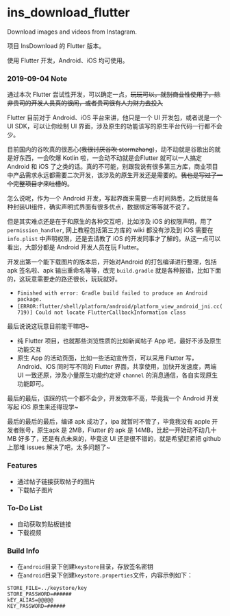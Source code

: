 # ins_download_flutter

Download images and videos from Instagram.

项目 InsDownload 的 Flutter 版本。

使用 Flutter 开发，Android、iOS 均可使用。

### 2019-09-04 Note

通过本次 Flutter 尝试性开发，可以确定一点，~~玩玩可以，就别商业性使用了，除非贵司的开发人员真的很闲，或者贵司很有人力财力去投入~~

Flutter 目前对于 Android、iOS 平台来讲，他只是一个 UI 开发包，或者说是一个 UI SDK，可以让你绘制 UI 界面，涉及原生的功能该写的原生平台代码一行都不会少。

目前国内的谷吹真的很恶心(~~我很讨厌谷吹
stormzhang~~)，动不动就是谷歌出的就是好东西，一会吹爆 Kotlin 啦，一会动不动就是会Flutter 就可以一人搞定 Android 和 iOS 了之类的话。真的不可能，别跟我说有很多第三方库，商业项目中产品需求永远都需要二次开发，该涉及的原生开发还是需要的。~~我也是写过了一个完整项目才来吐槽的~~。

怎么说呢，作为一个 Android 开发，写起界面来需要一点时间熟悉，之后就是各种封装UI组件，确实声明式界面有很多优点，数据绑定等等就不说了。

但是其实难点还是在于和原生的各种交互吧，比如涉及 iOS 的权限声明，用了 `permission_handler`, 网上教程包括第三方库的 wiki 都没有涉及到 iOS 需要在 `info.plist` 中声明权限，还是去请教了 iOS 的开发同事才了解的。从这一点可以看出，大部分都是 Android 开发人员在玩 Flutter。

开发出第一个能下载图片的版本后，开始对Android 的打包编译进行整理，包括 apk 签名啦、apk 输出重命名等等，改完 `build.gradle`
就是各种报错，比如下面的，这玩意需要走的路还很长，玩玩就好。

- `Finished with error: Gradle build failed to produce an Android
  package.`
- `[ERROR:flutter/shell/platform/android/platform_view_android_jni.cc(719)]
  Could not locate FlutterCallbackInformation class`

最后说说这玩意目前能干嘛吧~

- 纯 Flutter 项目，也就那些浏览性质的比如新闻帖子 App 吧，最好不涉及原生功能交互
- 原生 App 的活动页面，比如一些活动宣传页，可以采用 Flutter 写，Android、iOS 同时写不同的 Flutter 界面，共享使用，加快开发速度，两端 UI 一致还原，涉及小量原生功能约定好 `channel` 的消息通信，各自实现原生功能即可。

最后的最后，该踩的坑一个都不会少，开发效率不高，毕竟我一个 Android 开发写起 iOS
原生来还得现学~

最后的最后的最后，编译 apk 成功了，ipa 就暂时不管了，毕竟我没有 apple 开发者账号，原生apk 是 2MB，Flutter 的 apk 是 14MB，比起一开始动不动几十 MB 好多了，还是有点未来的，毕竟这 UI 还是很不错的，就是希望赶紧把 github 上那堆 issues 解决了吧，太多问题了~

### Features

- 通过帖子链接获取帖子的图片
- 下载帖子图片

### To-Do List

* 自动获取剪贴板链接
* 下载视频

### Build Info

- 在`android`目录下创建`keystore`目录，存放签名密钥
- 在`android`目录下创建`keystore.properties`文件，内容示例如下：

```
STORE_FILE=../keystore/key
STORE_PASSWORD=######
kEY_ALIAS=@@@@@
KEY_PASSWORD=######
```